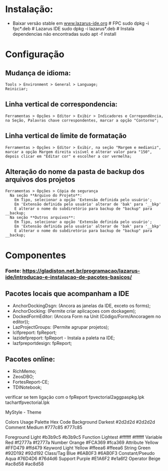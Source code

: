 
# Instalação:
- Baixar versão stable em www.lazarus-ide.org
      # FPC
      sudo dpkg -i fpc*.deb
      # Lazarus IDE
      sudo dpkg -i lazarus*.deb
      # Instala dependencias não encontradas
      sudo apt -f install


# Configuração

## Mudança de idioma:
    Tools > Environment > General > Language;
    Reiniciar;
      
## Linha vertical de correspondencia:
    Ferramentas > Opções > Editor > Exibir > Indicadores e Correpondência, na Seção, Palavras chave correspondentes, marcar a opção "Contorno";

## Linha vertical de limite de formatação
    Ferramentas > Opções > Editor > Exibir, na seção "Margem e medianiz",  marcar a opção Margem direita visível e alterar valor para "150", depois clicar em "Editar cor" e escolher a cor vermelha;

## Alteração do nome da pasta de backup dos arquivos dos projetos
    Ferramentas > Opções > Cópia de segurança
      Na seção **Arquivo do Projeto**:
        Em Tipo, selecionar a opção 'Extensão definida pelo usuário';
        Em 'Extensão definida pelo usuário' alterar de 'bak' para '__bkp'
        E alterar o nome do subdiretório para backup de "backup" para __backup;
      Na seção **Outros arquivos**:
        Em Tipo, selecionar a opção 'Extensão definida pelo usuário';
        Em 'Extensão definida pelo usuário' alterar de 'bak' para '__bkp'
        E alterar o nome do subdiretório para backup de "backup" para __backup;     



# Componentes

### Fonte: https://gladiston.net.br/programacao/lazarus-ide/introducao-e-instalacao-de-pacotes-basicos/
## Pacotes locais que acompanham a IDE
- AnchorDockingDsgn: (Ancora as janelas da IDE, exceto os forms);
- AnchorDocking: (Permite criar aplicaçoes com dockagem);
- DockedFormEditor: (Ancora Form na Unit (Código/Form/Ancoragem no editor));
- LazProjectGroups: (Permite agrupar projetos);
- lclfpreport: fpReport;
- lazidefpreport: fpReport - Instala a paleta na IDE;
- lazfpreportdesign: fpReport;

## Pacotes online:
- RichMemo;
- ZeosDBO;
- FortesReport-CE;
- TDINotebook;





verificar se tem ligação com o fpReport
fpvectorial2aggpaspkg.lpk
tachartfpvectorial.lpk




MyStyle - Theme

Colors
Usage 	Palette 	Hex Code
Background 	Darkest 	#2d2d2d #2d2d2d
Comment 	Medium 	#777c85 #777c85


Foreground 	Light 	#b3b9c5 #b3b9c5
Function 	Lightest 	#ffffff #ffffff
Variable 	Red 	#f2777a #f2777a
Number 	Orange 	#FCA369 #fca369
Attribute 	Yellow 	#FFD479 #ffd479
Keyword 	Light Yellow 	#ffeea6 #ffeea6
String 	Green 	#92D192 #92d192
Class/Tag 	Blue 	#6AB0F3 #6AB0F3
Constant/Pseudo     Aqua    #76D4D6 #76d4d6
Support 	Purple 	#E1A6F2 #e1a6f2
Operator 	Beige 	#ac8d58 #ac8d58
